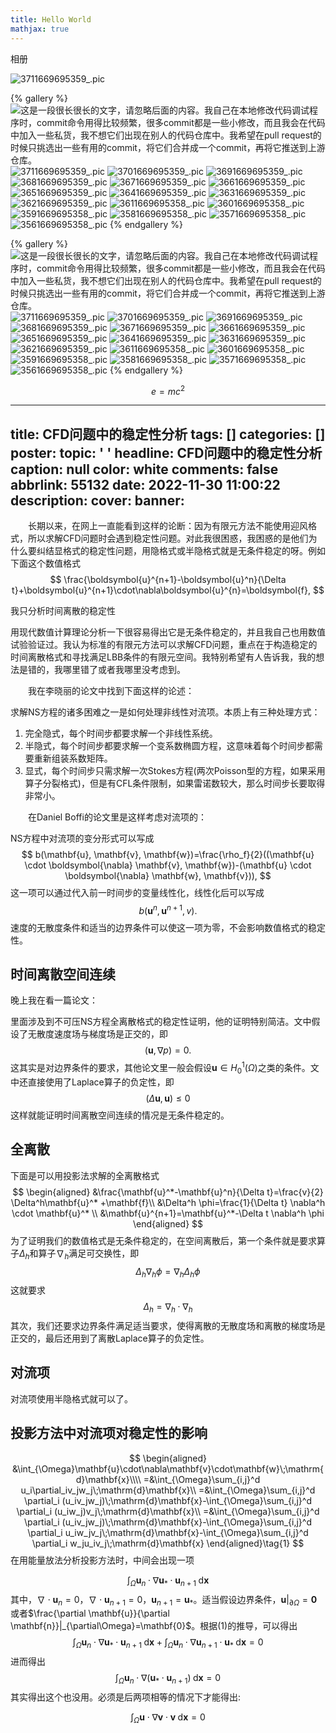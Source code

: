 ```yaml
---
title: Hello World
mathjax: true
---
```

相册

![3711669695359_.pic](https://githubimages.pengfeima.cn/images/202211291217546.jpg)
<!--more-->


{% gallery %}
![这是一段很长很长的文字，请忽略后面的内容。我自己在本地修改代码调试程序时，commit命令用得比较频繁，很多commit都是一些小修改，而且我会在代码中加入一些私货，我不想它们出现在别人的代码仓库中。我希望在pull request的时候只挑选出一些有用的commit，将它们合并成一个commit，再将它推送到上游仓库。](https://githubimages.pengfeima.cn/images/202211291216879.jpg)
![3711669695359_.pic](https://githubimages.pengfeima.cn/images/202211291217546.jpg)
![3701669695359_.pic](https://githubimages.pengfeima.cn/images/202211291217893.jpg)
![3691669695359_.pic](https://githubimages.pengfeima.cn/images/202211291217240.jpg)
![3681669695359_.pic](https://githubimages.pengfeima.cn/images/202211291216884.jpg)
![3671669695359_.pic](https://githubimages.pengfeima.cn/images/202211291216894.jpg)
![3661669695359_.pic](https://githubimages.pengfeima.cn/images/202211291217904.jpg)
![3651669695359_.pic](https://githubimages.pengfeima.cn/images/202211291217670.jpg)
![3641669695359_.pic](https://githubimages.pengfeima.cn/images/202211291216662.jpg)
![3631669695359_.pic](https://githubimages.pengfeima.cn/images/202211291216722.jpg)
![3621669695359_.pic](https://githubimages.pengfeima.cn/images/202211291217910.jpg)
![3611669695358_.pic](https://githubimages.pengfeima.cn/images/202211291217662.jpg)
![3601669695358_.pic](https://githubimages.pengfeima.cn/images/202211291217355.jpg)
![3591669695358_.pic](https://githubimages.pengfeima.cn/images/202211291217704.jpg)
![3581669695358_.pic](https://githubimages.pengfeima.cn/images/202211291217634.jpg)
![3571669695358_.pic](https://githubimages.pengfeima.cn/images/202211291217655.jpg)
![3561669695358_.pic](https://githubimages.pengfeima.cn/images/202211291217112.jpg)
{% endgallery %}



{% gallery %}
![这是一段很长很长的文字，请忽略后面的内容。我自己在本地修改代码调试程序时，commit命令用得比较频繁，很多commit都是一些小修改，而且我会在代码中加入一些私货，我不想它们出现在别人的代码仓库中。我希望在pull request的时候只挑选出一些有用的commit，将它们合并成一个commit，再将它推送到上游仓库。](https://githubimages.pengfeima.cn/images/202211291216879.jpg)
![3711669695359_.pic](https://githubimages.pengfeima.cn/images/202211291217546.jpg)
![3701669695359_.pic](https://githubimages.pengfeima.cn/images/202211291217893.jpg)
![3691669695359_.pic](https://githubimages.pengfeima.cn/images/202211291217240.jpg)
![3681669695359_.pic](https://githubimages.pengfeima.cn/images/202211291216884.jpg)
![3671669695359_.pic](https://githubimages.pengfeima.cn/images/202211291216894.jpg)
![3661669695359_.pic](https://githubimages.pengfeima.cn/images/202211291217904.jpg)
![3651669695359_.pic](https://githubimages.pengfeima.cn/images/202211291217670.jpg)
![3641669695359_.pic](https://githubimages.pengfeima.cn/images/202211291216662.jpg)
![3631669695359_.pic](https://githubimages.pengfeima.cn/images/202211291216722.jpg)
![3621669695359_.pic](https://githubimages.pengfeima.cn/images/202211291217910.jpg)
![3611669695358_.pic](https://githubimages.pengfeima.cn/images/202211291217662.jpg)
![3601669695358_.pic](https://githubimages.pengfeima.cn/images/202211291217355.jpg)
![3591669695358_.pic](https://githubimages.pengfeima.cn/images/202211291217704.jpg)
![3581669695358_.pic](https://githubimages.pengfeima.cn/images/202211291217634.jpg)
![3571669695358_.pic](https://githubimages.pengfeima.cn/images/202211291217655.jpg)
![3561669695358_.pic](https://githubimages.pengfeima.cn/images/202211291217112.jpg)
{% endgallery %}


$$
e=mc^2
$$


---
title: CFD问题中的稳定性分析
tags: []
categories: []
poster:
  topic: ' '
  headline: CFD问题中的稳定性分析
  caption: null
  color: white
comments: false
abbrlink: 55132
date: 2022-11-30 11:00:22
description:
cover:
banner:
---

&ensp;&ensp;&ensp;&ensp;长期以来，在网上一直能看到这样的论断：因为有限元方法不能使用迎风格式，所以求解CFD问题时会遇到稳定性问题。对此我很困惑，我困惑的是他们为什么要纠结显格式的稳定性问题，用隐格式或半隐格式就是无条件稳定的呀。例如下面这个数值格式
$$
\frac{\boldsymbol{u}^{n+1}-\boldsymbol{u}^n}{\Delta t}+\boldsymbol{u}^{n+1}\cdot\nabla\boldsymbol{u}^{n}=\boldsymbol{f},
$$
<!-- more -->
我只分析时间离散的稳定性

用现代数值计算理论分析一下很容易得出它是无条件稳定的，并且我自己也用数值试验验证过。我认为标准的有限元方法可以求解CFD问题，重点在于构造稳定的时间离散格式和寻找满足LBB条件的有限元空间。我特别希望有人告诉我，我的想法是错的，我哪里错了或者我哪里没考虑到。



&ensp;&ensp;&ensp;&ensp;我在李晓丽的论文中找到下面这样的论述：


求解NS方程的诸多困难之一是如何处理非线性对流项。本质上有三种处理方式：

1. 完全隐式，每个时间步都要求解一个非线性系统。
2. 半隐式，每个时间步都要求解一个变系数椭圆方程，这意味着每个时间步都需要重新组装系数矩阵。
3. 显式，每个时间步只需求解一次Stokes方程(两次Poisson型的方程，如果采用算子分裂格式)，但是有CFL条件限制，如果雷诺数较大，那么时间步长要取得非常小。


&ensp;&ensp;&ensp;&ensp;在Daniel Boffi的论文里是这样考虑对流项的：


NS方程中对流项的变分形式可以写成
$$
b(\mathbf{u}, \mathbf{v}, \mathbf{w})=\frac{\rho_f}{2}((\mathbf{u} \cdot \boldsymbol{\nabla} \mathbf{v}, \mathbf{w})-(\mathbf{u} \cdot \boldsymbol{\nabla} \mathbf{w}, \mathbf{v})),
$$
这一项可以通过代入前一时间步的变量线性化，线性化后可以写成
$$
b\left(\mathbf{u}^n, \mathbf{u}^{n+1}, v\right).
$$
速度的无散度条件和适当的边界条件可以使这一项为零，不会影响数值格式的稳定性。






## 时间离散空间连续

晚上我在看一篇论文：



里面涉及到不可压NS方程全离散格式的稳定性证明，他的证明特别简洁。文中假设了无散度速度场与梯度场是正交的，即
$$
(\mathbf{u},\nabla p)=0.
$$
这其实是对边界条件的要求，其他论文里一般会假设$\mathbf{u}\in H_0^1{(\Omega)}$之类的条件。文中还直接使用了Laplace算子的负定性，即
$$
(\Delta \mathbf{u},\mathbf{u})\le0
$$
这样就能证明时间离散空间连续的情况是无条件稳定的。

## 全离散

下面是可以用投影法求解的全离散格式
$$
\begin{aligned}
&\frac{\mathbf{u}^*-\mathbf{u}^n}{\Delta t}=\frac{v}{2} \Delta^h\mathbf{u}^* +\mathbf{f}\\
&\Delta^h \phi=\frac{1}{\Delta t} \nabla^h \cdot \mathbf{u}^* \\
&\mathbf{u}^{n+1}=\mathbf{u}^*-\Delta t \nabla^h \phi
\end{aligned}
$$
为了证明我们的数值格式是无条件稳定的，在空间离散后，第一个条件就是要求算子$\Delta_h$和算子$\nabla_h$满足可交换性，即
$$
\Delta_h\nabla_h\phi=\nabla_h\Delta_h\phi
$$
这就要求
$$
\Delta_h=\nabla_h\cdot\nabla_h
$$
其次，我们还要求边界条件满足适当要求，使得离散的无散度场和离散的梯度场是正交的，最后还用到了离散Laplace算子的负定性。


## 对流项

对流项使用半隐格式就可以了。


## 投影方法中对流项对稳定性的影响

$$
\begin{aligned}
&\int_{\Omega}\mathbf{u}\cdot\nabla\mathbf{v}\cdot\mathbf{w}\;\mathrm{d}\mathbf{x}\\\\
=&\int_{\Omega}\sum_{i,j}^d u_i\partial_iv_jw_j\;\mathrm{d}\mathbf{x}\\
=&\int_{\Omega}\sum_{i,j}^d \partial_i (u_iv_jw_j)\;\mathrm{d}\mathbf{x}-\int_{\Omega}\sum_{i,j}^d \partial_i (u_iw_j)v_j\;\mathrm{d}\mathbf{x}\\
=&\int_{\Omega}\sum_{i,j}^d \partial_i (u_iv_jw_j)\;\mathrm{d}\mathbf{x}-\int_{\Omega}\sum_{i,j}^d \partial_i u_iw_jv_j\;\mathrm{d}\mathbf{x}-\int_{\Omega}\sum_{i,j}^d \partial_i w_ju_iv_j\;\mathrm{d}\mathbf{x}
\end{aligned}\tag{1}
$$
在用能量放法分析投影方法时，中间会出现一项

$$
\int_{\Omega}\mathbf{u}_n\cdot\nabla\mathbf{u}_*\cdot\mathbf{u}_{n+1}\;\mathrm{d}\mathbf{x}\tag{2}
$$
其中，$\nabla\cdot\mathbf{u}_n=0$，$\nabla\cdot\mathbf{u}_{n+1}=0$，$\mathbf{u}_{n+1}=\mathbf{u}_{*}$。适当假设边界条件，$\mathbf{u}|_{\partial\Omega}=\mathbf{0}$或者$\frac{\partial \mathbf{u}}{\partial \mathbf{n}}|_{\partial\Omega}=\mathbf{0}$。根据(1)的推导，可以得出
$$
\int_{\Omega}\mathbf{u}_n\cdot\nabla\mathbf{u}_*\cdot\mathbf{u}_{n+1}\;\mathrm{d}\mathbf{x}+\int_{\Omega}\mathbf{u}_n\cdot\nabla\mathbf{u}_{n+1}\cdot\mathbf{u}_{*}\;\mathrm{d}\mathbf{x}=0\tag{3}
$$
进而得出
$$
\int_{\Omega}\mathbf{u}_{n}\cdot\nabla (\mathbf{u}_*\cdot \mathbf{u}_{n+1})\;\mathrm{d}\mathbf{x}=0\tag{4}
$$
其实得出这个也没用。必须是后两项相等的情况下才能得出:

$$
\int_{\Omega}\mathbf{u}\cdot\nabla\mathbf{v}\cdot\mathbf{v}\;\mathrm{d}\mathbf{x}=0
$$









